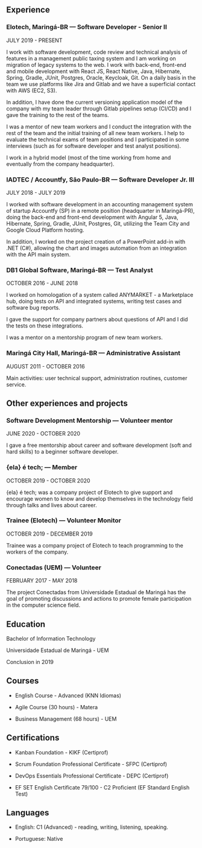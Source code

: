 ## Experience

### Elotech, Maringá-BR — Software Developer - Senior II
JULY 2019 - PRESENT

I work with software development, code review and technical analysis of features in a management public taxing system and I am working on migration of legacy systems to the web. I work with back-end, front-end and mobile development with React JS, React Native, Java, Hibernate, Spring, Gradle, JUnit, Postgres, Oracle, Keycloak, Git. On a daily basis in the team we use  platforms like Jira and Gitlab and we have a superficial contact with AWS (EC2, S3). 

In addition, I have done the current versioning application model of the company with my team leader through Gitlab pipelines setup (CI/CD)  and I gave the training to the rest of the teams.

I was a mentor of new team workers and I conduct the integration with the rest of the team and the initial training of all new team workers. I help to evaluate the technical exams of team positions and I participated in some interviews  (such as for software developer and test analyst positions).

I work in a hybrid model (most of the time working from home and eventually from the company  headquarter). 

### IADTEC / Accountfy, São Paulo-BR — Software Developer Jr. III
JULY 2018 - JULY 2019

I worked with software development in an accounting management  system of startup Accountfy (SP) in a remote position (headquarter in Maringá-PR), doing the  back-end and front-end development with Angular 5, Java, Hibernate, Spring, Gradle, JUnit, Postgres, Git, utilizing the Team City and Google Cloud Platform hosting.

In addition, I worked on the project creation of a PowerPoint add-in with .NET (C#), allowing the chart and images automation from an integration with the API main system.

### DB1 Global Software, Maringá-BR —  Test Analyst
OCTOBER 2016 - JUNE 2018

I worked on homologation of a system called ANYMARKET - a Marketplace hub, doing tests on API and integrated systems, writing test cases and software bug reports. 

I gave the support for company partners about questions of API and I did the tests on these integrations. 

I was a mentor on a mentorship program of new team workers.

### Maringá City Hall, Maringá-BR — Administrative Assistant
AUGUST 2011 - OCTOBER 2016

Main activities: user technical support, administration routines, customer service.

## Other experiences and projects

### Software Development Mentorship — Volunteer mentor
JUNE 2020 - OCTOBER 2020

I gave a free mentorship about career and software development (soft and hard skills) to a beginner software developer.

### {ela} é tech; — Member
OCTOBER 2019 - OCTOBER 2020

{ela} é tech; was a company project of Elotech  to give support and encourage women to know and develop themselves in the technology field through talks and lives about career.

### Trainee (Elotech) — Volunteer Monitor
OCTOBER 2019 - DECEMBER 2019

Trainee was a company project of Elotech to teach programming  to the workers of the company. 

### Conectadas (UEM) — Volunteer
FEBRUARY 2017 - MAY 2018

The project Conectadas from Universidade Estadual de Maringá has the goal of promoting discussions and actions to promote female participation in the computer science  field.

## Education

Bachelor of Information Technology

Universidade Estadual de Maringá - UEM

Conclusion in 2019

## Courses

- English Course - Advanced (KNN Idiomas)

- Agile Course (30 hours) - Matera

- Business Management (68 hours) - UEM

## Certifications

- Kanban Foundation - KIKF (Certiprof)

- Scrum Foundation Professional Certificate - SFPC (Certiprof)

- DevOps Essentials Professional Certificate - DEPC (Certiprof)

- EF SET English Certificate 79/100 - C2 Proficient (EF Standard English Test)

## Languages

- English: C1 (Advanced) - reading, writing, listening, speaking.

- Portuguese: Native
